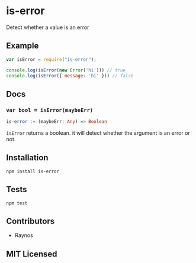 # is-error

<!--
    [![build status][build-png]][build]
    [![Coverage Status][cover-png]][cover]
    [![Davis Dependency status][dep-png]][dep]
-->

<!-- [![NPM][npm-png]][npm] -->

Detect whether a value is an error

## Example

```js
var isError = require("is-error");

console.log(isError(new Error('hi'))) // true
console.log(isError({ message: 'hi' })) // false
```

## Docs

### `var bool = isError(maybeErr)`

```hs
is-error := (maybeErr: Any) => Boolean
```

`isError` returns a boolean. it will detect whether the argument
is an error or not.

## Installation

`npm install is-error`

## Tests

`npm test`

## Contributors

 - Raynos

## MIT Licensed

  [build-png]: https://secure.travis-ci.org/Raynos/is-error.png
  [build]: https://travis-ci.org/Raynos/is-error
  [cover-png]: https://coveralls.io/repos/Raynos/is-error/badge.png
  [cover]: https://coveralls.io/r/Raynos/is-error
  [dep-png]: https://david-dm.org/Raynos/is-error.png
  [dep]: https://david-dm.org/Raynos/is-error
  [npm-png]: https://nodei.co/npm/is-error.png?stars&downloads
  [npm]: https://nodei.co/npm/is-error
